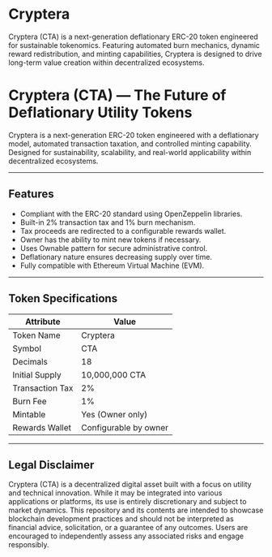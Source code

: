 # Cryptera
Cryptera (CTA) is a next-generation deflationary ERC-20 token engineered for sustainable tokenomics. Featuring automated burn mechanics, dynamic reward redistribution, and minting capabilities, Cryptera is designed to drive long-term value creation within decentralized ecosystems.
# Cryptera (CTA) — The Future of Deflationary Utility Tokens

Cryptera is a next-generation ERC-20 token engineered with a deflationary model, automated transaction taxation, and controlled minting capability. Designed for sustainability, scalability, and real-world applicability within decentralized ecosystems.

---

## Features

- Compliant with the ERC-20 standard using OpenZeppelin libraries.
- Built-in 2% transaction tax and 1% burn mechanism.
- Tax proceeds are redirected to a configurable rewards wallet.
- Owner has the ability to mint new tokens if necessary.
- Uses Ownable pattern for secure administrative control.
- Deflationary nature ensures decreasing supply over time.
- Fully compatible with Ethereum Virtual Machine (EVM).

---

## Token Specifications

| Attribute         | Value                        |
|------------------|------------------------------|
| Token Name       | Cryptera                     |
| Symbol           | CTA                          |
| Decimals         | 18                           |
| Initial Supply   | 10,000,000 CTA               |
| Transaction Tax  | 2%                           |
| Burn Fee         | 1%                           |
| Mintable         | Yes (Owner only)             |
| Rewards Wallet   | Configurable by owner        |

---



## Legal Disclaimer

Cryptera (CTA) is a decentralized digital asset built with a focus on utility and technical innovation. While it may be integrated into various applications or platforms, its use is entirely discretionary and subject to market dynamics. This repository and its contents are intended to showcase blockchain development practices and should not be interpreted as financial advice, solicitation, or a guarantee of any outcomes. Users are encouraged to independently assess any associated risks and engage responsibly.
